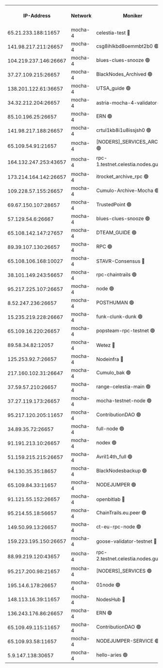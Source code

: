 


<table><tr><th>IP-Address</th><th>Network</th><th>Moniker</th><th>Latest Block Height</th><th>Earliest Block Height</th><th>Catching Up</th><th>Tx Index</th><th>Voting Power</th><th>Version</th><th>Scan Time</th></tr><tr><td>65.21.233.188:11657</td><td>mocha-4</td><td>celestia-test 🔴</td><td>3640029</td><td>0</td><td>False</td><td>on</td><td>1000010</td><td>3.0.2</td><td>2024-12-14T09:24:31.265270364UTC</td></tr><tr><td>141.98.217.211:26657</td><td>mocha-4</td><td>csg8ihlkbd8oemmbt2b0 🟢</td><td>3639996</td><td>1</td><td>False</td><td>on</td><td>0</td><td>3.0.2</td><td>2024-12-14T09:21:43.488598938UTC</td></tr><tr><td>104.219.237.146:26667</td><td>mocha-4</td><td>blues-clues-snooze 🟢</td><td>3639996</td><td>1</td><td>False</td><td>off</td><td>0</td><td>3.0.1-mocha</td><td>2024-12-14T09:21:44.328607136UTC</td></tr><tr><td>37.27.109.215:26657</td><td>mocha-4</td><td>BlackNodes_Archived 🟢</td><td>3639998</td><td>1</td><td>False</td><td>off</td><td>0</td><td>3.0.2</td><td>2024-12-14T09:21:53.039991954UTC</td></tr><tr><td>138.201.122.61:36657</td><td>mocha-4</td><td>UTSA_guide 🟢</td><td>3639999</td><td>1</td><td>False</td><td>on</td><td>0</td><td>3.0.2</td><td>2024-12-14T09:21:55.620841137UTC</td></tr><tr><td>34.32.212.204:26657</td><td>mocha-4</td><td>astria-mocha-4-validator-1 🔴</td><td>3639999</td><td>1</td><td>False</td><td>on</td><td>10509044</td><td>3.0.0-mocha</td><td>2024-12-14T09:21:56.035176112UTC</td></tr><tr><td>85.10.196.25:26657</td><td>mocha-4</td><td>ERN 🟢</td><td>3640001</td><td>1</td><td>False</td><td>on</td><td>0</td><td>3.0.2</td><td>2024-12-14T09:22:09.387130594UTC</td></tr><tr><td>141.98.217.188:26657</td><td>mocha-4</td><td>crtul1kb8i1u8issjsh0 🟢</td><td>3640004</td><td>1</td><td>False</td><td>on</td><td>0</td><td>3.0.2</td><td>2024-12-14T09:22:22.782376073UTC</td></tr><tr><td>65.109.54.91:21657</td><td>mocha-4</td><td>[NODERS]_SERVICES_ARCHIVE 🟢</td><td>3640008</td><td>1</td><td>False</td><td>on</td><td>0</td><td>3.0.2</td><td>2024-12-14T09:22:40.970687557UTC</td></tr><tr><td>164.132.247.253:43657</td><td>mocha-4</td><td>rpc-1.testnet.celestia.nodes.guru 🟢</td><td>3640009</td><td>1</td><td>False</td><td>on</td><td>0</td><td>3.0.2</td><td>2024-12-14T09:22:49.853497195UTC</td></tr><tr><td>173.214.164.142:26657</td><td>mocha-4</td><td>itrocket_archive_rpc 🟢</td><td>3640010</td><td>1</td><td>False</td><td>on</td><td>0</td><td>3.0.2</td><td>2024-12-14T09:22:53.587556009UTC</td></tr><tr><td>109.228.57.155:26657</td><td>mocha-4</td><td>Cumulo-Archive-Mocha 🟢</td><td>3640014</td><td>1</td><td>False</td><td>on</td><td>0</td><td>3.0.2</td><td>2024-12-14T09:23:11.059291006UTC</td></tr><tr><td>69.67.150.107:28657</td><td>mocha-4</td><td>TrustedPoint 🟢</td><td>3640014</td><td>1</td><td>False</td><td>on</td><td>0</td><td>3.0.2</td><td>2024-12-14T09:23:14.241682425UTC</td></tr><tr><td>57.129.54.6:26667</td><td>mocha-4</td><td>blues-clues-snooze 🟢</td><td>3640016</td><td>1</td><td>False</td><td>off</td><td>0</td><td>3.0.1-mocha</td><td>2024-12-14T09:23:21.325308426UTC</td></tr><tr><td>65.108.142.147:27657</td><td>mocha-4</td><td>DTEAM_GUIDE 🟢</td><td>3640023</td><td>1</td><td>False</td><td>on</td><td>0</td><td>3.0.2</td><td>2024-12-14T09:23:58.865355550UTC</td></tr><tr><td>89.39.107.130:26657</td><td>mocha-4</td><td>RPC 🟢</td><td>3640023</td><td>1</td><td>False</td><td>on</td><td>0</td><td>3.0.2</td><td>2024-12-14T09:23:59.336500633UTC</td></tr><tr><td>65.108.106.168:10027</td><td>mocha-4</td><td>STAVR-Consensus 🔴</td><td>3640027</td><td>1</td><td>False</td><td>on</td><td>102504</td><td>3.0.2</td><td>2024-12-14T09:24:20.105004583UTC</td></tr><tr><td>38.101.149.243:56657</td><td>mocha-4</td><td>rpc-chaintrails 🟢</td><td>3640030</td><td>1</td><td>False</td><td>on</td><td>0</td><td>3.0.2</td><td>2024-12-14T09:24:35.280280789UTC</td></tr><tr><td>95.217.225.107:26657</td><td>mocha-4</td><td>node 🟢</td><td>3640030</td><td>1</td><td>False</td><td>on</td><td>0</td><td>3.0.2</td><td>2024-12-14T09:24:36.309640056UTC</td></tr><tr><td>8.52.247.236:26657</td><td>mocha-4</td><td>POSTHUMAN 🟢</td><td>3640031</td><td>1</td><td>False</td><td>on</td><td>0</td><td>3.0.2</td><td>2024-12-14T09:24:39.485352567UTC</td></tr><tr><td>15.235.219.228:26667</td><td>mocha-4</td><td>funk-clunk-dunk 🟢</td><td>3640034</td><td>1</td><td>False</td><td>off</td><td>0</td><td>3.0.1-mocha</td><td>2024-12-14T09:24:53.770874456UTC</td></tr><tr><td>65.109.16.220:26657</td><td>mocha-4</td><td>popsteam-rpc-testnet 🟢</td><td>3640035</td><td>1</td><td>False</td><td>on</td><td>0</td><td>3.0.2</td><td>2024-12-14T09:25:01.011972727UTC</td></tr><tr><td>89.58.34.82:12057</td><td>mocha-4</td><td>Wetez 🔴</td><td>3640039</td><td>1</td><td>False</td><td>off</td><td>148501</td><td>3.0.0-mocha</td><td>2024-12-14T09:25:21.312491571UTC</td></tr><tr><td>125.253.92.7:26657</td><td>mocha-4</td><td>Nodeinfra 🔴</td><td>3640004</td><td>2070001</td><td>False</td><td>on</td><td>500001</td><td>3.0.2</td><td>2024-12-14T09:22:23.953346683UTC</td></tr><tr><td>217.160.102.31:26647</td><td>mocha-4</td><td>Cumulo_bak 🟢</td><td>3640026</td><td>2300001</td><td>False</td><td>on</td><td>0</td><td>3.0.2</td><td>2024-12-14T09:24:14.928861801UTC</td></tr><tr><td>37.59.57.210:26657</td><td>mocha-4</td><td>range-celestia-main 🟢</td><td>3640039</td><td>2589477</td><td>False</td><td>off</td><td>0</td><td>3.0.0-mocha</td><td>2024-12-14T09:25:21.666079242UTC</td></tr><tr><td>37.27.119.173:26657</td><td>mocha-4</td><td>mocha-testnet-node 🟢</td><td>3640027</td><td>2631379</td><td>False</td><td>on</td><td>0</td><td>3.0.2-mocha</td><td>2024-12-14T09:24:19.573040903UTC</td></tr><tr><td>95.217.120.205:11657</td><td>mocha-4</td><td>ContributionDAO 🟢</td><td>3640030</td><td>2723055</td><td>False</td><td>on</td><td>0</td><td>3.0.2</td><td>2024-12-14T09:24:34.343960048UTC</td></tr><tr><td>34.89.35.72:26657</td><td>mocha-4</td><td>full-node 🟢</td><td>3140052</td><td>2766149</td><td>False</td><td>on</td><td>0</td><td>2.1.2</td><td>2024-12-14T09:24:44.409599879UTC</td></tr><tr><td>91.191.213.10:26657</td><td>mocha-4</td><td>nodex 🟢</td><td>3640009</td><td>2954501</td><td>False</td><td>off</td><td>0</td><td>3.0.2</td><td>2024-12-14T09:22:50.799375645UTC</td></tr><tr><td>51.159.215.215:26657</td><td>mocha-4</td><td>Avril14th_full 🟢</td><td>3640022</td><td>3022001</td><td>False</td><td>on</td><td>0</td><td>3.0.2</td><td>2024-12-14T09:23:52.135275231UTC</td></tr><tr><td>94.130.35.35:18657</td><td>mocha-4</td><td>BlackNodesbackup 🟢</td><td>3640041</td><td>3099501</td><td>False</td><td>on</td><td>0</td><td>3.0.0-mocha</td><td>2024-12-14T09:25:31.045911905UTC</td></tr><tr><td>65.109.84.33:11657</td><td>mocha-4</td><td>NODEJUMPER 🟢</td><td>3640030</td><td>3214501</td><td>False</td><td>off</td><td>0</td><td>3.0.0-mocha</td><td>2024-12-14T09:24:35.801035944UTC</td></tr><tr><td>91.121.55.152:26657</td><td>mocha-4</td><td>openbitlab 🔴</td><td>3640003</td><td>3219298</td><td>False</td><td>off</td><td>501058</td><td>3.0.2</td><td>2024-12-14T09:22:16.044224443UTC</td></tr><tr><td>95.214.55.18:56657</td><td>mocha-4</td><td>ChainTrails.eu.peer 🟢</td><td>3640000</td><td>3249501</td><td>False</td><td>on</td><td>0</td><td>3.0.2</td><td>2024-12-14T09:22:00.743163405UTC</td></tr><tr><td>149.50.99.13:26657</td><td>mocha-4</td><td>ct-eu-rpc-node 🟢</td><td>3640031</td><td>3249501</td><td>False</td><td>on</td><td>0</td><td>3.0.0-mocha</td><td>2024-12-14T09:24:39.917603366UTC</td></tr><tr><td>159.223.195.150:26657</td><td>mocha-4</td><td>goose-validator-testnet 🔴</td><td>3640036</td><td>3318889</td><td>False</td><td>on</td><td>4017</td><td>3.0.1</td><td>2024-12-14T09:25:06.517376418UTC</td></tr><tr><td>88.99.219.120:43657</td><td>mocha-4</td><td>rpc-2.testnet.celestia.nodes.guru 🟢</td><td>3640026</td><td>3385396</td><td>False</td><td>on</td><td>0</td><td>3.0.2</td><td>2024-12-14T09:24:14.343198168UTC</td></tr><tr><td>95.217.200.98:21657</td><td>mocha-4</td><td>[NODERS]_SERVICES 🟢</td><td>3639996</td><td>3453468</td><td>False</td><td>on</td><td>0</td><td>3.0.2</td><td>2024-12-14T09:21:40.889013482UTC</td></tr><tr><td>195.14.6.178:26657</td><td>mocha-4</td><td>01node 🟢</td><td>3640020</td><td>3487525</td><td>False</td><td>on</td><td>0</td><td>3.0.2</td><td>2024-12-14T09:23:45.493817826UTC</td></tr><tr><td>148.113.16.39:11657</td><td>mocha-4</td><td>NodesHub 🔴</td><td>3640017</td><td>3519083</td><td>False</td><td>on</td><td>107150</td><td>3.0.2</td><td>2024-12-14T09:23:26.308253066UTC</td></tr><tr><td>136.243.176.86:26657</td><td>mocha-4</td><td>ERN 🟢</td><td>3640029</td><td>3553501</td><td>False</td><td>off</td><td>0</td><td>3.0.2</td><td>2024-12-14T09:24:31.679113380UTC</td></tr><tr><td>65.109.49.115:11657</td><td>mocha-4</td><td>ContributionDAO 🟢</td><td>3640014</td><td>3636194</td><td>False</td><td>off</td><td>0</td><td>3.0.2</td><td>2024-12-14T09:23:14.729588465UTC</td></tr><tr><td>65.109.93.58:11657</td><td>mocha-4</td><td>NODEJUMPER-SERVICE 🟢</td><td>3640041</td><td>3636400</td><td>False</td><td>off</td><td>0</td><td>3.0.0-mocha</td><td>2024-12-14T09:25:30.591279576UTC</td></tr><tr><td>5.9.147.138:30657</td><td>mocha-4</td><td>hello-aries 🟢</td><td>3640012</td><td>3639501</td><td>False</td><td>off</td><td>0</td><td>3.0.1</td><td>2024-12-14T09:23:02.253613163UTC</td></tr></table>